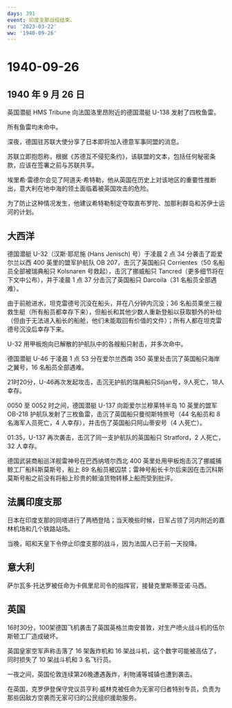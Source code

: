 ```yaml
---
days: 391
event: 印度支那战役结束。
ru: '2023-03-22'
ww: '1940-09-26'
---
```


# 1940-09-26

## 1940 年 9 月 26 日

英国潜艇 HMS Tribune 向法国洛里昂附近的德国潜艇 U-138 发射了四枚鱼雷。

所有鱼雷均未命中。

深夜，德国驻苏联大使分享了日本即将加入德意军事同盟的消息。

苏联立即抱怨称，根据《苏德互不侵犯条约》，该联盟的文本，包括任何秘密条款，应该在签署之前与苏联共享。

埃里希·雷德尔会见了阿道夫·希特勒，他从英国在历史上对该地区的重要性推断出，意大利在地中海的领土面临着被英国攻击的危险。

为了防止这种情况发生，他建议希特勒制定夺取直布罗陀、加那利群岛和苏伊士运河的计划。

## 大西洋

德国潜艇 U-32（汉斯·耶尼施 (Hans Jenisch) 号）于凌晨 2 点 34
分袭击了距爱尔兰以西 400 英里的盟军护航队 OB 207，击沉了英国船只
Corrientes（50 名船员全部被瑞典船只 Kolsnaren 号救起），击沉了挪威船只
Tancred（更多细节将在下文中公布），并于凌晨 1 点 37 分击沉了英国船只
Darcoila（31 名船员全部遇难）。

由于前舱进水，坦克雷德号沉没在船头，并在八分钟内沉没；36
名船员乘坐三艘救生艇（所有船员都幸存下来），但船长和其他少数人重新登船以获取额外的补给（但由于无法进入船长的船舱，他们未能取回有价值的文件）；所有人都在坦克雷德号沉没后幸存下来。

U-32 用甲板炮向已解散的护航队中的各艘船只射击，并多次命中。

德国潜艇 U-46 于凌晨 1 点 53 分在爱尔兰西南 350
英里处击沉了英国船只海岸之翼号，16 名船员全部遇难。

21时20分，U-46再次发起攻击，击沉无护航的瑞典船只Siljan号，9人死亡，18人幸存。

0050 至 0052 时之间，德国潜艇 U-137 向距爱尔兰穆莱特半岛 10 英里的盟军
OB-218 护航队发射了三枚鱼雷，击沉了英国船只曼彻斯特旅号（44 名船员和 8
名海军人员死亡，4 人幸存），并击伤了英国船只阿山蒂安号（4 人死亡）。

01:35，U-137 再次袭击，击沉了同一支护航队的英国船只 Stratford，2
人死亡，32 人幸存。

德国武装商船巡洋舰雷神号在巴西纳塔尔西北 400
英里处用甲板炮击沉了挪威捕鲸工厂船科斯莫斯号，船上 89
名船员被囚禁；雷神号船长卡尔后来因在击沉科斯莫斯号船之前没有将船上珍贵的鲸油货物转移上船而受到批评。

## 法属印度支那

日本在印度支那的同塔进行了两栖登陆；当天晚些时候，日军占领了河内附近的嘉林机场和几个铁路站场。

当晚，昭和天皇下令停止印度支那的战斗，因为法国人已于前一天投降。

## 意大利

萨尔瓦多·托达罗被任命为卡佩里尼司令的指挥官，接替克里斯蒂亚诺·马西。

## 英国

16时30分，100架德国飞机袭击了英国英格兰南安普敦，对生产喷火战斗机的伍尔斯顿工厂造成破坏。

英国皇家空军声称击落了 16 架轰炸机和 16
架战斗机，这个数字可能被高估了，同时损失了 10 架战斗机和 3 名飞行员。

一夜之间，英国伦敦连续第26晚遭遇轰炸，利物浦等城镇也遭到袭击。

在英国，克罗伊登保守党议员亨利·威林克被任命为无家可归者特别专员，负责为那些因敌方空袭而无家可归的公民组织援助服务。